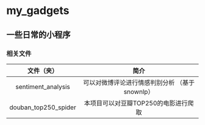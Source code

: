 # my_gadgets

## 一些日常的小程序

### 相关文件

|      文件（夹）      |                      简介                      |
| :------------------: | :--------------------------------------------: |
|  sentiment_analysis  | 可以对微博评论进行情感判别分析 （基于snownlp） |
| douban_top250_spider |      本项目可以对豆瓣TOP250的电影进行爬取      |

